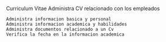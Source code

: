 
Curriculum Vitae
Administra CV relacionado con los empleados
     
    Administra informacion basica y personal
    Administra informacion academica y habilidades
    Administra documentos relacionado a un Cv
    Verifica la fecha en la informacion academica 
    

